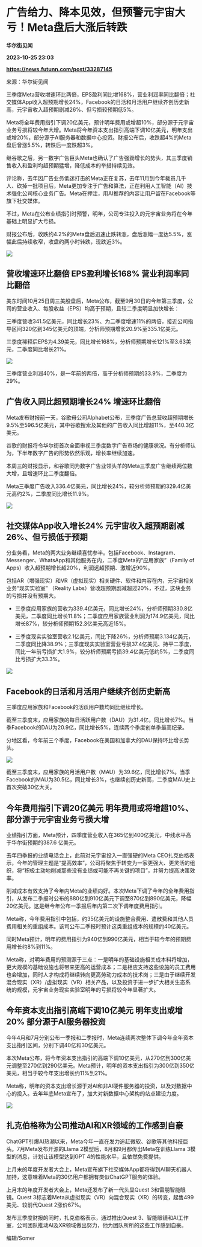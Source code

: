 # 广告给力、降本见效，但预警元宇宙大亏！Meta盘后大涨后转跌
**华尔街见闻**

**2023-10-25 23:03**

**https://news.futunn.com/post/33287145**

来源：华尔街见闻

三季度Meta营收增速环比两倍，EPS盈利同比增168%，营业利润率同比翻倍；社交媒体App收入超预期增长24%，Facebook的日活和月活用户继续齐创历史新高，元宇宙收入超预期剧减26%、但亏损较预期低5%。

Meta将全年费用指引下调20亿美元，预计明年费用或增超10%，部分源于元宇宙业务亏损将较今年大增。Meta将今年资本支出指引高端下调10亿美元，明年支出或增20%，部分源于AI服务器和数据中心投资。财报公布后，收跌超4%的Meta盘后曾涨5.5%，转跌后一度跌超3%。

继谷歌之后，另一数字广告巨头Meta也确认了广告强劲增长的势头，其三季度销售收入和盈利均超预期猛增，降低成本的举措持续见效。

评论称，去年因广告业务低迷打击的Meta正在复苏，去年11月到今年裁员几千人、砍掉一批项目后，Meta更加专注于广告和算法，正在利用人工智能（AI）技术强化公司核心业务广告。Meta在押注，用AI推荐的内容让用户留在Facebook等旗下社交媒体。

不过，Meta在公布业绩指引时预警，明年，公司专注投入的元宇宙业务将在今年基础上明显扩大亏损。

财报公布后，收跌约4.2%的Meta盘后迅速止跌转涨，盘后涨幅一度达5.5%，涨幅此后持续收窄，收盘约两小时转跌，现跌近3%。

![](https://postimg.futunn.com/16982737729312377105493.png)

营收增速环比翻倍 EPS盈利增长168% 营业利润率同比翻倍
------------------------------

美东时间10月25日周三美股盘后，Meta公布，截至9月30日的今年第三季度，公司的营业收入、每股收益（EPS）均高于预期，且较二季度明显加快增长：

三季度营收341.5亿美元，同比增长23%、为二季度增速11%的两倍，接近公司指导区间320亿到345亿美元的顶端，分析师预期增长20.9%至335.1亿美元。

三季度稀释后EPS为4.39美元，同比增长168%，分析师预期增长121%至3.63美元，二季度同比增长21%。

![](https://postimg.futunn.com/16982740080572139085865.png)

三季度营业利润40%，是一年前的两倍，高于分析师预期的33.9%，二季度为29%。

广告收入同比超预期增长24% 增速环比翻倍
---------------------

Meta发布财报前一天，谷歌母公司Alphabet公布，三季度广告总营收超预期增长9.5%至596.5亿美元，其中谷歌搜索及其他的广告收入同比增超11%，至440.3亿美元。

谷歌的财报将令华尔街首次全面审视三季度数字广告市场的健康状况。有分析师认为，下半年数字广告的形势依然乐观，增长率继续加速。

本周三的财报显示，和谷歌同为数字广告业领头羊的Meta三季度广告继续两位数大增，且增速环比二季度翻倍。

Meta三季度广告收入336.4亿美元，同比增长24%，较分析师预期的329.4亿美元高约2%，二季度同比增长11.9%。

![](https://postimg.futunn.com/16982736315336925042887.jpeg)

社交媒体App收入增长24% 元宇宙收入超预期剧减26%、但亏损低于预期
------------------------------------

分业务看，Meta的两大业务继续喜忧参半。包括Facebook、Instagram、Messenger、WhatsApp和其他服务在内，二季度Meta的“应用家族”（Family of Apps）收入超预期增长超20%，利润远超预期、激增近90%。

包括AR（增强现实）和VR（虚拟现实）相关硬件、软件和内容在内，元宇宙相关业务“现实实验室” （Reality Labs）营收超预期剧减超过20%，不过，这块业务的亏损并没有预期大。

*   三季度应用家族的营收为339.4亿美元，同比增长24%，分析师预期330.8亿美元，二季度同比增长11.8%；二季度应用家族营业利润为174.9亿美元，同比增长87%，较分析师预期152.3亿美元高近15%。
    
*   三季度现实实验室营收2.1亿美元，同比下降26%，分析师预期3.134亿美元，二季度同比降38.9%；三季度现实实验室营业亏损37.4亿美元、持平二季度，同比一年前亏损扩大1.9%，较分析师预期亏损39.4亿美元低约5%，二季度同比亏损扩大33.3%。
    

![](https://postimg.futunn.com/16982736315283064143370.jpeg)

Facebook的日活和月活用户继续齐创历史新高
------------------------

三季度应用家族和Facebook的活跃用户数均同比继续增长。

截至三季度末，应用家族的每日活跃用户数（DAU）为31.4亿，同比增长7%。当季Facebook的DAU为20.9亿，同比增长5%，连续两个季度创单季最高纪录。

分地区看，今年前三个季度，Facebook在美国和加拿大的DAU保持环比增长势头。

![](https://postimg.futunn.com/16982740785398977524456.jpeg)

截至三季度末，应用家族的月活用户数（MAU）为39.6亿，同比增长7%。当季Facebook的MAU为30.5亿，同比增长3%，也继续创历史新高，二季度MAU史上首次突破30亿大关。

今年费用指引下调20亿美元 明年费用或将增超10%、部分源于元宇宙业务亏损大增
---------------------------------------

业绩指引方面，Meta预计，四季度营业收入在365亿到400亿美元，中线水平高于华尔街预期的387.6 亿美元。

去年四季报的业绩电话会上，此前对元宇宙投入一直强硬的Meta CEO扎克伯格表示，今年的管理主题是“提高效率”，公司将聚焦于转变为一家更强大、更灵活的组织，将“积极主动地削减那些没有业绩或可能不再关键的项目”，并努力提高决策效率。

削减成本有效支持了今年内Meta的业绩向好。本次Meta下调了今年的全年费用指引，从发布二季报时公布的880亿到910亿美元下调至870亿到890亿美元，降幅20亿美元。这是继今年公布一季报后年内第二次下调年度费用指引。

Meta称，今年费用指引中包括，约35亿美元的设施整合费用、遣散费和其他人员费用相关的重组成本。该司公布二季报时预计这类重组成本的规模约40亿美元。

同时Meta预计，明年的费用指引为940亿到990亿美元，相当于较今年的预期费用增长约8%到11%。

Meta称，对明年费用的预测源于三点：一是明年的基础设施相关成本料将增加，更大规模的基础设施也将带来更高的运营成本；二是相应支持这些设施的员工费用也会增加，同时人才构成将继续转向更高劳动力成本的技术岗；三是由于继续开发混合现实（XR）/虚拟现实（VR）相关产品，以及投资于进一步扩大相关生态系统的规模，元宇宙业务现实实验室明年的亏损将较今年显著扩大。

今年资本支出指引高端下调10亿美元 明年支出或增20% 部分源于AI服务器投资
---------------------------------------

今年4月和7月分别公布一季报和二季报时，Meta连续两次整体下调今年全年资本支出指引区间，分别下调40亿和30亿美元。

本次Meta公布，将今年资本支出指引的高端下调10亿美元，从270亿到300亿美元调整至270亿到290亿美元。Meta预计，明年的资本支出指引为300亿到350亿美元，相当于较今年支出增长约11%到21%。

Meta称，明年的资本支出增长源于对AI和非AI硬件服务器的投资，以及对数据中心的投入。去年年底Meta宣布了，加大对新数据中心架构的站点建设力度。

![](https://postimg.futunn.com/16982740785336171408668.jpeg)

扎克伯格称为公司推动AI和XR领域的工作感到自豪
------------------------

ChatGPT引爆AI热潮以来，Meta今年一直在发力追赶微软、谷歌等其他科技巨头。7月Meta发布开源的Llama 2模型后，8月和9月都传出Meta在训练Llama 3模型的消息，计划让该模型达到GPT 4的性能水平，且依然免费提供。

上月末的年度开发者大会上，Meta宣布旗下社交媒体App都将得到AI聊天机器人加持，这意味着Meta的30亿用户都拥有类似ChatGPT服务的体验。

上月末的年度开发者大会上，Meta还发布了新一代头显Quest 3和雷朋智能眼镜。Quest 3标志着Meta从虚拟现实（VR）向混合现实（XR）的转变，起售499美元、较前代Quest 2涨价67%。

发布三季度财报的同时，扎克伯格表示，通过推出Quest 3、智能眼镜和AI工作室，公司团队推动AI及XR领域做出努力，他为团队所所的这些工作感到自豪。

编辑/Somer